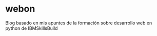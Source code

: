 # webon
Blog basado en mis apuntes de la formación sobre desarrollo web en python de IBMSkillsBuild
